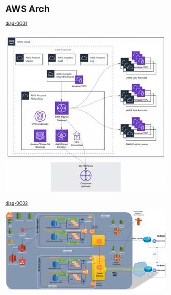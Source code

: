# AWS Arch
[diag-0001](https://aws.amazon.com/blogs/architecture/the-journey-to-cloud-networking/)

![ALT-TXT](diag-0001.jfif)
---
[diag-0002](http://www.netdesignarena.com/index.php/2020/04/15/new-blog-series-aws-cloud-networking-zero-to-hero/)

![ALT-TXT](diag-0002.png)